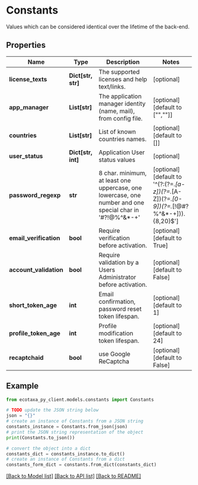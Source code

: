 # Constants

Values which can be considered identical over the lifetime of the back-end.

## Properties

Name | Type | Description | Notes
------------ | ------------- | ------------- | -------------
**license_texts** | **Dict[str, str]** | The supported licenses and help text/links. | [optional] 
**app_manager** | **List[str]** | The application manager identity (name, mail), from config file. | [optional] [default to ["",""]]
**countries** | **List[str]** | List of known countries names. | [optional] [default to []]
**user_status** | **Dict[str, int]** | Application User status values | [optional] 
**password_regexp** | **str** | 8 char. minimum, at least one uppercase, one lowercase, one number and one special char in &#39;#?!@%^&amp;*-+&#39;  | [optional] [default to '^(?:(?=.*[a-z])(?=.*[A-Z])(?=.*[0-9])(?=.*[!@#?%^&*-+])).{8,20}$']
**email_verification** | **bool** | Require verification before activation. | [optional] [default to True]
**account_validation** | **bool** | Require validation by a Users Administrator before activation. | [optional] [default to False]
**short_token_age** | **int** | Email confirmation, password reset token lifespan. | [optional] [default to 1]
**profile_token_age** | **int** | Profile modification token lifespan. | [optional] [default to 24]
**recaptchaid** | **bool** | use Google ReCaptcha | [optional] [default to False]

## Example

```python
from ecotaxa_py_client.models.constants import Constants

# TODO update the JSON string below
json = "{}"
# create an instance of Constants from a JSON string
constants_instance = Constants.from_json(json)
# print the JSON string representation of the object
print(Constants.to_json())

# convert the object into a dict
constants_dict = constants_instance.to_dict()
# create an instance of Constants from a dict
constants_form_dict = constants.from_dict(constants_dict)
```
[[Back to Model list]](../README.md#documentation-for-models) [[Back to API list]](../README.md#documentation-for-api-endpoints) [[Back to README]](../README.md)


